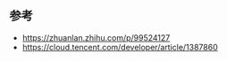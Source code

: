 


## 参考

- <https://zhuanlan.zhihu.com/p/99524127>
- <https://cloud.tencent.com/developer/article/1387860>
